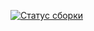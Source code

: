 [![Статус сборки](https://ci.appveyor.com/api/projects/status/9m44drp365n88xql?svg=true)](https://ci.appveyor.com/project/EugenyVinogradov/automatichomework-8-1 )